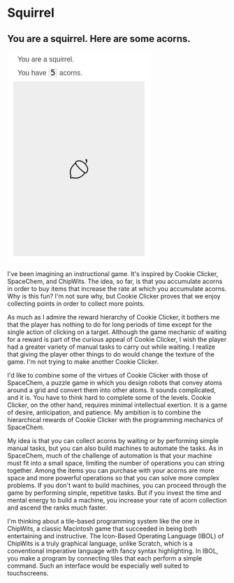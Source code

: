 # Squirrel

## You are a squirrel. Here are some acorns.

![You are a squirrel. Here are some acorns](https://github.com/michaellaszlo/squirrel/blob/master/screenshot.png)

I've been imagining an instructional game. It's inspired by Cookie
Clicker, SpaceChem, and ChipWits. The idea, so far, is that you accumulate
acorns in order to buy items that increase the rate at which you
accumulate acorns. Why is this fun? I'm not sure why, but Cookie Clicker
proves that we enjoy collecting points in order to collect more points.

As much as I admire the reward hierarchy of Cookie Clicker, it bothers
me that the player has nothing to do for long periods of time except for
the single action of clicking on a target. Although the game mechanic of
waiting for a reward is part of the curious appeal of Cookie Clicker, I
wish the player had a greater variety of manual tasks to carry out while
waiting. I realize that giving the player other things to do would change
the texture of the game. I'm not trying to make another Cookie Clicker.

I'd like to combine some of the virtues of Cookie Clicker with those of
SpaceChem, a puzzle game in which you design robots that convey atoms
around a grid and convert them into other atoms. It sounds complicated,
and it is. You have to think hard to complete some of the levels. Cookie
Clicker, on the other hand, requires minimal intellectual exertion.
It is a game of desire, anticipation, and patience. My ambition is to
combine the hierarchical rewards of Cookie Clicker with the programming
mechanics of SpaceChem.

My idea is that you can collect acorns by waiting or by performing simple
manual tasks, but you can also build machines to automate the tasks. As
in SpaceChem, much of the challenge of automation is that your machine
must fit into a small space, limiting the number of operations you can
string together. Among the items you can purchase with your acorns are
more space and more powerful operations so that you can solve more complex
problems. If you don't want to build machines, you can proceed through
the game by performing simple, repetitive tasks. But if you invest the
time and mental energy to build a machine, you increase your rate of
acorn collection and ascend the ranks much faster.

I'm thinking about a tile-based programming system like the one
in ChipWits, a classic Macintosh game that succeeded in being both
entertaining and instructive. The Icon-Based Operating Language (IBOL)
of ChipWits is a truly graphical language, unlike Scratch, which is a
conventional imperative language with fancy syntax highlighting. In
IBOL, you make a program by connecting tiles that each perform a
simple command. Such an interface would be especially well suited to
touchscreens.

